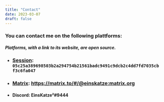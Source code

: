 ```yaml
---
title: "Contact"
date: 2023-03-07
draft: false
---
```


### You can contact me on the following plattforms:

##### Platforms, with a link to its website, are open source.

* ### [Session](https://getsession.org/): `05c25a389698503b2a294754b21561badc9491c9dcb2c4dd7fd7035cbf3c6fa047`

* ### [Matrix](https://matrix.org): https://matrix.to/#/@einskatze:matrix.org

* #### Discord: EinsKatze²#9444